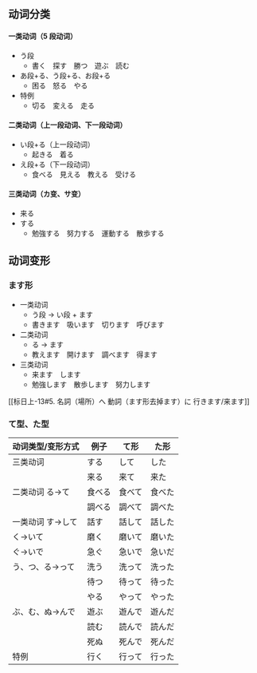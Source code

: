 ## 动词分类
#### 一类动词（5 段动词）
- う段
	- 書く　探す　勝つ　遊ぶ　読む
- あ段+る、う段+る、お段+る
	- 困る　怒る　やる
- 特例
	- 切る　変える　走る
#### 二类动词（上一段动词、下一段动词）
- い段+る（上一段动词）
	- 起きる　着る
- え段+る（下一段动词）
	- 食べる　見える　教える　受ける
#### 三类动词（カ变、サ变）
- 来る
- する
	- 勉強する　努力する　運動する　散歩する
## 动词变形
### ます形
- 一类动词
	- う段 -> い段 + ます
	- 書きます　吸います　切ります　呼びます
- 二类动词
	- る -> ます
	- 教えます　開けます　調べます　得ます
- 三类动词
	- 来ます　します
	- 勉強します　散歩します　努力します

[[标日上-13#5. 名詞（場所）へ 動詞（ます形去掉ます）に 行きます/来ます]]
### て型、た型
| 动词类型/变形方式 | 例子 | て形 | た形 |
| ---- | ---- | ---- | ---- |
| 三类动词 | する | して | した |
|  | 来る | 来て | 来た |
| 二类动词 る→て | 食べる | 食べて | 食べた |
|  | 調べる | 調べて | 調べた |
| 一类动词 す→して | 話す | 話して | 話した |
| く→いて | 磨く | 磨いて | 磨いた |
| ぐ→いで | 急ぐ | 急いで | 急いだ |
| う、つ、る→って | 洗う | 洗って | 洗った |
|  | 待つ | 待って | 待った |
|  | やる | やって | やった |
| ぶ、む、ぬ→んで | 遊ぶ | 遊んで | 遊んだ |
|  | 読む | 読んで | 読んだ |
|  | 死ぬ | 死んで | 死んだ |
| 特例 | 行く | 行って | 行った |